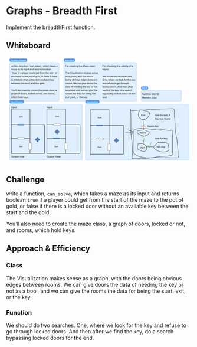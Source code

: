 # Graphs - Breadth First
Implement the breadthFirst function.

## Whiteboard

![whiteboard](./maze.png)

## Challenge

write a function, `can_solve`, which takes a maze as its input and returns boolean `true` if a player could get from the start of the maze to the pot of gold, or false if there is a locked door without an available key between the start and the gold.

You’ll also need to create the maze class, a graph of doors, locked or not, and rooms, which hold keys.

## Approach & Efficiency

### Class

The Visualization makes sense
as a graph, with the doors
being obvious edges between
rooms. We can give doors the
data of needing the key or not
as a bool, and we can give the
rooms the data for being the
start, exit, or the key.

### Function

We should do two searches.
One, where we look for the key
and refuse to go through
locked doors. And then after
we find the key, do a search
bypassing locked doors for the
end.
